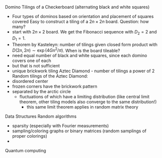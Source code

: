 Domino Tilings of a Checkerboard (alternating black and white squares)
- Four types of dominos based on orientation and placement of squares covered
Easy to construct a tiling of a $2n\times 2n$ board. Question: how many?
- start with $2n\times2$ board. We get the Fibonacci sequence with $D_{2}=2$ and $D_{1}=1$.
- Theorem by Kasteleyn: number of tilings given closed form product with $D(2n,2n)\sim\exp(4Gn^{2}/\pi)$.
When is the board tileable?
- need equal number of black and white squares, since each domino covers one of each
- but that is not sufficient
- unique brickwork tiling
Aztec Diamond - number of tilings a power of 2
Random tilings of the Aztec Diamond:
- disordered center
- frozen corners have the brickwork pattern
- separated by the arctic circle
	- fluctuations of which have a limiting distribution (like central limit theorem, other tiling models also converge to the same distribution!)
		- this same limit theorem applies in random matrix theory



Data Structures
Random algorithms
- sparsity (especially with Fourier measurements)
- sampling/coloring graphs or binary matrices (random samplings of proper colorings)
- 
Quantum computing